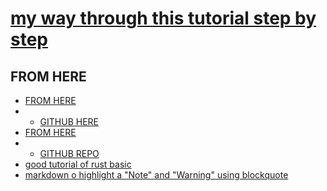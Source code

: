 # [my way through this tutorial step by step](http://saidvandeklundert.net/learn/2021-09-01-rust-option-and-result/)

## FROM HERE

- [FROM HERE](http://saidvandeklundert.net/learn/2021-09-01-rust-option-and-result/)
- - [GITHUB HERE](https://github.com/saidvandeklundert/LearningRust/blob/master/blog/option-and-result/src/main.rs)
- [FROM HERE](https://www.sheshbabu.com/posts/rust-error-handling/)
- - [GITHUB REPO](https://github.com/sheshbabu/rust-error-handling-examples/tree/master)
- [good tutorial of rust basic](http://saidvandeklundert.net/learn/)
- [markdown o highlight a "Note" and "Warning" using blockquote](https://github.com/orgs/community/discussions/16925)
